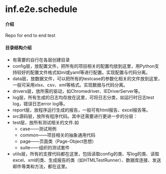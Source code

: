 # inf.e2e.schedule

#### 介绍
Repo for end to end test

####  目录结构介绍
- 有需要的自行在各层创建目录
- config层，放配置文件，把所有的项目相关的配置均放到这里，用Python支持较好的配置文件格式如ini或yaml等进行配置。实现配置与代码分离。
- data层，放数据文件，可以把所有的testcase的参数化相关的文件放到这里，一般可采用xlsx、csv、xml等格式。实现数据与代码分离。
- drivers层，放所需的驱动，如Chromedriver、IEDriverServer等。
- log层，所有生成的日志均存放在这里，可将日志分类，如运行时日志test log，错误日志error log等。
- report层，放程序运行生成的报告，一般可有html报告、excel报告等。
- src源码层，放所有程序代码。其中还需要进行更进一步的分层： 
- test层，放所有测试相关的文件.如
    - case——测试用例
    - common——项目相关的抽象通用代码
    - page——页面类（Page-Object思想）
    - suite——组织的测试套件
- utils层，所有的支撑代码都在这里，包括读取config的类、写log的类、读取excel、xml的类、生成报告的类（如HTMLTestRunner）、数据库连接、发送邮件等类和方法，都在这里。

